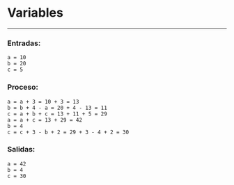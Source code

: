 # Variables
---

### Entradas:
```
a = 10
b = 20
c = 5
```

### Proceso: 
```
a = a + 3 = 10 + 3 = 13
b = b + 4 - a = 20 + 4 - 13 = 11
c = a + b + c = 13 + 11 + 5 = 29
a = a + c = 13 + 29 = 42
b = 4
c = c + 3 - b + 2 = 29 + 3 - 4 + 2 = 30
```

### Salidas: 
```
a = 42
b = 4
c = 30
```


